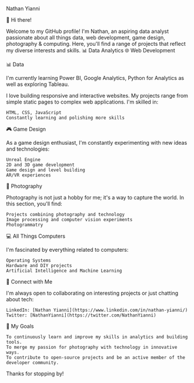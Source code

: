 Nathan Yianni

👋 Hi there!

Welcome to my GitHub profile! I'm Nathan, an aspiring data analyst passionate about all things data, web development, game design, photography & computing. Here, you'll find a range of projects that reflect my diverse interests and skills.
📊 Data Analytics 🌐 Web Development

📊 Data

I'm currently learning Power BI, Google Analytics, Python for Analytics as well as exploring Tableau.
    

I love building responsive and interactive websites. My projects range from simple static pages to complex web applications. I'm skilled in:

    HTML, CSS, JavaScript
    Constantly learning and polishing more skills

🎮 Game Design

As a game design enthusiast, I'm constantly experimenting with new ideas and technologies:

    Unreal Engine
    2D and 3D game development
    Game design and level building
    AR/VR experiences

📸 Photography

Photography is not just a hobby for me; it's a way to capture the world. In this section, you'll find:

    Projects combining photography and technology
    Image processing and computer vision experiments
    Photogrammatry

💻 All Things Computers

I'm fascinated by everything related to computers:

    Operating Systems
    Hardware and DIY projects
    Artificial Intelligence and Machine Learning
    
🤝 Connect with Me

I'm always open to collaborating on interesting projects or just chatting about tech:

    LinkedIn: [Nathan Yianni](https://www.linkedin.com/in/nathan-yianni/)
    Twitter: [NathanYianni](https://twitter.com/NathanYianni)

🚀 My Goals

    To continuously learn and improve my skills in analytics and building tools.
    To merge my passion for photography with technology in innovative ways.
    To contribute to open-source projects and be an active member of the developer community.

Thanks for stopping by!
